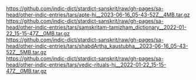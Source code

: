 https://github.com/indic-dict/stardict-sanskrit/raw/gh-pages/sa-head/other-indic-entries/tars/apte-hi__2023-06-16_05-43-52Z__4MB.tar.gz  
https://github.com/indic-dict/stardict-sanskrit/raw/gh-pages/sa-head/other-indic-entries/tars/samskritam-tamizham_dictionary__2022-01-22_15-15-47Z__0MB.tar.gz  
https://github.com/indic-dict/stardict-sanskrit/raw/gh-pages/sa-head/other-indic-entries/tars/shabdArtha_kaustubha__2023-06-16_05-43-52Z__5MB.tar.gz  
https://github.com/indic-dict/stardict-sanskrit/raw/gh-pages/sa-head/other-indic-entries/tars/vedic-rituals-hi__2022-01-22_15-15-47Z__0MB.tar.gz  
